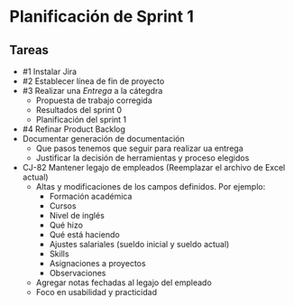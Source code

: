 # Planificación de Sprint 1

## Tareas

* #1 Instalar Jira
* #2 Establecer línea de fin de proyecto
* #3 Realizar una _Entrega_ a la cátegdra
  * Propuesta de trabajo corregida
  * Resultados del sprint 0
  * Planificación del sprint 1
* #4 Refinar Product Backlog 
* Documentar generación de documentación
  * Que pasos tenemos que seguir para realizar ua entrega
  * Justificar la decisión de herramientas y proceso elegidos
* CJ-82 Mantener legajo de empleados (Reemplazar el archivo de Excel actual)
  * Altas y modificaciones de los campos definidos. Por ejemplo:
    * Formación académica
    * Cursos
    * Nivel de inglés
    * Qué hizo
    * Qué está haciendo
    * Ajustes salariales (sueldo inicial y sueldo actual)
    * Skills
    * Asignaciones a proyectos
    * Observaciones
  * Agregar notas fechadas al legajo del empleado
  * Foco en usabilidad y practicidad

